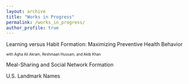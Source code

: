 ```yaml
---
layout: archive
title: "Works in Progress"
permalink: /works_in_progress/
author_profile: true
---
```


Learning versus Habit Formation: Maximizing Preventive Health Behavior

<sub><sup>with Agha Ali Akram, Reshmaan Hussam, and Akib Khan</sup></sub>


Meal-Sharing and Social Network Formation


U.S. Landmark Names

